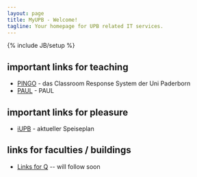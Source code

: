 ```yaml
---
layout: page
title: MyUPB - Welcome!
tagline: Your homepage for UPB related IT services.
---
```

{% include JB/setup %}

<!-- ![UPB Logo](http://provo.herokuapp.com/assets/upb_icon.png "UPB Logo") -->

## important links for teaching

* [PINGO](http://pingo.upb.de) - das Classroom Response System der Uni Paderborn
* [PAUL](https://paul.uni-paderborn.de) - PAUL

## important links for pleasure

* [iUPB](http://www.i-upb.de/de/restaurants) - aktueller Speiseplan

## links for faculties / buildings

* [Links for Q](#) -- will follow soon